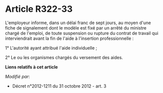 # Article R322-33

L'employeur informe, dans un délai franc de sept jours, au moyen d'une fiche de signalement dont le modèle est fixé par un
arrêté du ministre chargé de l'emploi, de toute suspension ou rupture du contrat de travail qui interviendrait avant la fin
de l'aide à l'insertion professionnelle : 

1° L'autorité ayant attribué l'aide individuelle ; 

2° Le ou les organismes chargés du versement des aides.

**Liens relatifs à cet article**

_Modifié par_:

  - Décret n°2012-1211 du 31 octobre 2012 - art. 3
